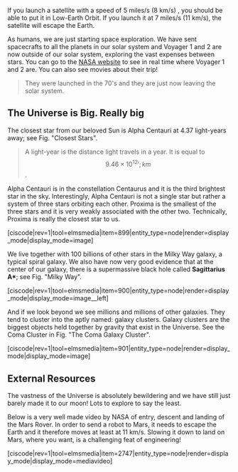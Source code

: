 If you launch a satellite with a speed of 5 miles/s (8 km/s) , you should be able to put it in Low-Earth Orbit. If you launch it at 7 miles/s (11 km/s), the satellite will escape the Earth.

As humans, we are just starting space exploration. We have sent spacecrafts to all the planets in our solar system and Voyager 1 and 2 are now outside of our solar system, exploring the vast expenses between stars. You can go to the <a href="http://voyager.jpl.nasa.gov/where/" target="_blank">NASA website</a> to see in real time where Voyager 1 and 2 are. You can also see movies about their trip! 

>They were launched in the 70's and they are just now leaving the solar system.

## The Universe is Big. Really big 

The closest star from our beloved Sun is Alpha Centauri at 4.37 light-years away; see Fig. "Closest Stars". 

> A light-year is the distance light travels in a year. It is equal to $$9.46\times 10^12'; km$$. 

Alpha Centauri is in the constellation Centaurus and it is the third brightest star in the sky. Interestingly, Alpha Centauri is not a single star but rather a system of three stars orbiting each other. Proxima is the smallest of the three stars and it is very weakly associated with the other two. Technically, Proxima is really the closest star to us.

[ciscode|rev=1|tool=elmsmedia|item=899|entity_type=node|render=display_mode|display_mode=image]

We live together with 100 billions of other stars in the Milky Way galaxy, a typical spiral galaxy. We also have now very good evidence that at the center of our galaxy, there is a supermassive black hole called **Sagittarius A\***; see Fig. "Milky Way".

[ciscode|rev=1|tool=elmsmedia|item=900|entity_type=node|render=display_mode|display_mode=image__left]

And if we look beyond we see millions and millions of other galaxies. They tend to cluster into the aptly named: galaxy clusters. Galaxy clusters are the biggest objects held together by gravity that exist in the Universe. See the Coma Cluster in Fig. "The Coma Galaxy Cluster".

[ciscode|rev=1|tool=elmsmedia|item=901|entity_type=node|render=display_mode|display_mode=image]

## External Resources

The vastness of the Universe is absolutely bewildering and we have still just barely made it to our moon! Lots to explore to say the least. 

Below is a very well made video by NASA of entry, descent and landing of the Mars Rover. In order to send a robot to Mars, it needs to escape the Earth and it therefore moves at least at 11 km/s. Slowing it down to land on Mars, where you want, is a challenging feat of engineering!

[ciscode|rev=1|tool=elmsmedia|item=2747|entity_type=node|render=display_mode|display_mode=mediavideo]